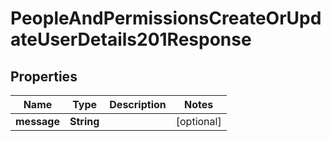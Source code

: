 

# PeopleAndPermissionsCreateOrUpdateUserDetails201Response


## Properties

| Name | Type | Description | Notes |
|------------ | ------------- | ------------- | -------------|
|**message** | **String** |  |  [optional] |



